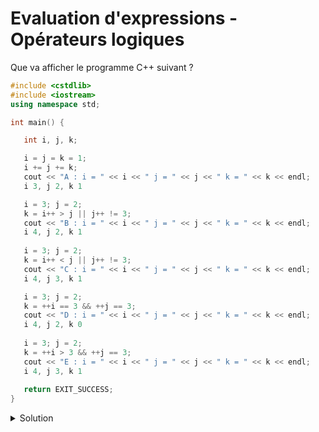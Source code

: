 # Evaluation d'expressions - Opérateurs logiques

Que va afficher le programme C++ suivant ?

~~~cpp
#include <cstdlib>
#include <iostream>
using namespace std;

int main() {

   int i, j, k;

   i = j = k = 1;
   i += j += k;
   cout << "A : i = " << i << " j = " << j << " k = " << k << endl;
   i 3, j 2, k 1

   i = 3; j = 2;
   k = i++ > j || j++ != 3;
   cout << "B : i = " << i << " j = " << j << " k = " << k << endl;
   i 4, j 2, k 1
   
   i = 3; j = 2;
   k = i++ < j || j++ != 3;
   cout << "C : i = " << i << " j = " << j << " k = " << k << endl;
   i 4, j 3, k 1

   i = 3; j = 2;
   k = ++i == 3 && ++j == 3;
   cout << "D : i = " << i << " j = " << j << " k = " << k << endl;
   i 4, j 2, k 0
   
   i = 3; j = 2;
   k = ++i > 3 && ++j == 3;
   cout << "E : i = " << i << " j = " << j << " k = " << k << endl;
   i 4, j 3, k 1  
     
   return EXIT_SUCCESS;
}


~~~

<details>
<summary>Solution</summary>

- A : i = 3 j = 2 k = 1
- B : i = 4 j = 2 k = 1
- C : i = 4 j = 3 k = 1
- D : i = 4 j = 2 k = 0
- E : i = 4 j = 3 k = 1

</details>